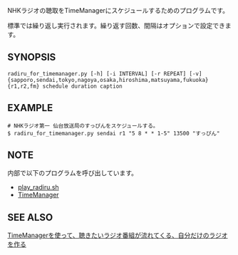NHKラジオの聴取をTimeManagerにスケジュールするためのプログラムです。

標準では繰り返し実行されます。繰り返す回数、間隔はオプションで設定できます。

## SYNOPSIS
```
radiru_for_timemanager.py [-h] [-i INTERVAL] [-r REPEAT] [-v] {sapporo,sendai,tokyo,nagoya,osaka,hiroshima,matsuyama,fukuoka} {r1,r2,fm} schedule duration caption
```

## EXAMPLE
```
# NHKラジオ第一 仙台放送局のすっぴんをスケジュールする。
$ radiru_for_timemanager.py sendai r1 "5 8 * * 1-5" 13500 "すっぴん"
```

## NOTE
内部で以下のプログラムを呼び出しています。
- [play_radiru.sh](https://github.com/ll0s0ll/play_radiru)
- [TimeManager](https://github.com/ll0s0ll/TimeManager)

## SEE ALSO
[TimeManagerを使って、聴きたいラジオ番組が流れてくる、自分だけのラジオを作る](https://ll0s0ll.wordpress.com/raspberrypi/automated_radio_station/)